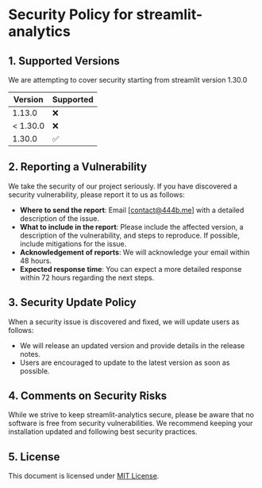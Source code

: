 # Security Policy for streamlit-analytics

## 1. Supported Versions

We are attempting to cover security starting from streamlit version 1.30.0

| Version | Supported          |
| ------- | ------------------ |
| 1.13.0  | :x:                |
| < 1.30.0| :x:                |
| 1.30.0  | :white_check_mark: |

## 2. Reporting a Vulnerability

We take the security of our project seriously. If you have discovered a security vulnerability, please report it to us as follows:

- **Where to send the report**: Email [contact@444b.me] with a detailed description of the issue.
- **What to include in the report**: Please include the affected version, a description of the vulnerability, and steps to reproduce. If possible, include mitigations for the issue.
- **Acknowledgement of reports**: We will acknowledge your email within 48 hours.
- **Expected response time**: You can expect a more detailed response within 72 hours regarding the next steps.

## 3. Security Update Policy

When a security issue is discovered and fixed, we will update users as follows:

- We will release an updated version and provide details in the release notes.
- Users are encouraged to update to the latest version as soon as possible.

## 4. Comments on Security Risks

While we strive to keep streamlit-analytics secure, please be aware that no software is free from security vulnerabilities. We recommend keeping your installation updated and following best security practices.

<!-- ## 5. Credits

We acknowledge the following individuals and organizations for their contributions to our security: -->

## 5. License

This document is licensed under [MIT License](LICENSE.md).